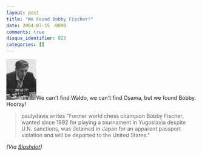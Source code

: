 ```yaml
---
layout: post
title: "We Found Bobby Fischer!"
date: 2004-07-15 -0800
comments: true
disqus_identifier: 823
categories: []
---
```

![Bobby Fischer](/images/Bobby.jpg)We can't find Waldo, we can't find
Osama, but we found Bobby. Hooray!

> paulydavis writes "Former world chess champion Bobby Fischer, wanted
> since 1992 for playing a tournament in Yugoslavia despite U.N.
> sanctions, was detained in Japan for an apparent passport violation
> and will be deported to the United States."

*[Via [Slashdot](http://slashdot.org/article.pl?sid=04/07/16/1219233)]*


